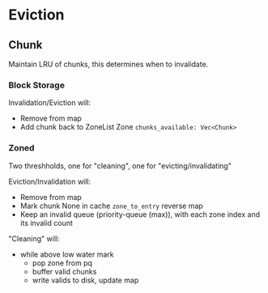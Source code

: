 # Eviction

## Chunk

Maintain LRU of chunks, this determines when to invalidate.

### Block Storage

Invalidation/Eviction will:

* Remove from map
* Add chunk back to ZoneList Zone `chunks_available: Vec<Chunk>`

### Zoned

Two threshholds, one for "cleaning", one for "evicting/invalidating"

Eviction/Invalidation will:

* Remove from map
* Mark chunk None in cache `zone_to_entry` reverse map
* Keep an invalid queue (priority-queue (max)), with each zone index and its invalid count

"Cleaning" will:

* while above low water mark
  * pop zone from pq
  * buffer valid chunks
  * write valids to disk, update map